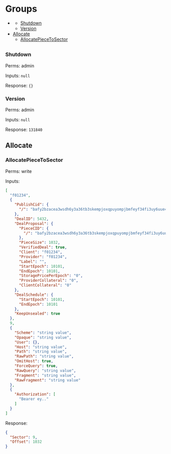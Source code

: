 # Groups
* [](#)
  * [Shutdown](#Shutdown)
  * [Version](#Version)
* [Allocate](#Allocate)
  * [AllocatePieceToSector](#AllocatePieceToSector)
## 


### Shutdown


Perms: admin

Inputs: `null`

Response: `{}`

### Version


Perms: admin

Inputs: `null`

Response: `131840`

## Allocate


### AllocatePieceToSector


Perms: write

Inputs:
```json
[
  "f01234",
  {
    "PublishCid": {
      "/": "bafy2bzacea3wsdh6y3a36tb3skempjoxqpuyompjbmfeyf34fi3uy6uue42v4"
    },
    "DealID": 5432,
    "DealProposal": {
      "PieceCID": {
        "/": "bafy2bzacea3wsdh6y3a36tb3skempjoxqpuyompjbmfeyf34fi3uy6uue42v4"
      },
      "PieceSize": 1032,
      "VerifiedDeal": true,
      "Client": "f01234",
      "Provider": "f01234",
      "Label": "",
      "StartEpoch": 10101,
      "EndEpoch": 10101,
      "StoragePricePerEpoch": "0",
      "ProviderCollateral": "0",
      "ClientCollateral": "0"
    },
    "DealSchedule": {
      "StartEpoch": 10101,
      "EndEpoch": 10101
    },
    "KeepUnsealed": true
  },
  9,
  {
    "Scheme": "string value",
    "Opaque": "string value",
    "User": {},
    "Host": "string value",
    "Path": "string value",
    "RawPath": "string value",
    "OmitHost": true,
    "ForceQuery": true,
    "RawQuery": "string value",
    "Fragment": "string value",
    "RawFragment": "string value"
  },
  {
    "Authorization": [
      "Bearer ey.."
    ]
  }
]
```

Response:
```json
{
  "Sector": 9,
  "Offset": 1032
}
```

